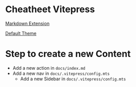 # Cheatheet Vitepress

[Markdown Extension](https://vitepress.dev/guide/markdown)

[Default Theme](https://vitepress.dev/reference/default-theme-prev-next-links)

# Step to create a new Content
 - Add a new action in `docs/index.md`
 - Add a new nav in `docs/.vitepress/config.mts`
   - Add a new Sidebar in `docs/.vitepress/config.mts`